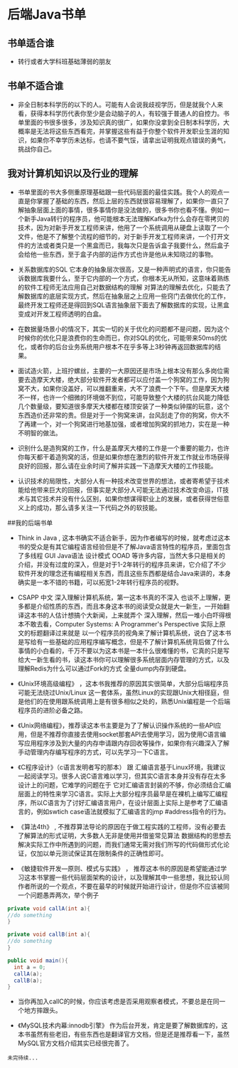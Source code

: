 # 后端Java书单

## 书单适合谁
* 转行或者大学科班基础薄弱的朋友

## 书单不适合谁
* 非全日制本科学历的以下的人。可能有人会说我歧视学历，但是就我个人来看，获得本科学历代表你至少是会动脑子的人，有较强于普通人的自控力。书单里面的书很多很多，涉及知识真的很广，如果你没拿到全日制本科学历，大概率是无法将这些东西看完，并掌握这些有益于你整个软件开发职业生涯的知识，如果你不幸学历未达标，也请不要气馁，请拿出证明我观点错误的勇气，挑战你自己。

## 我对计算机知识以及行业的理解

* 书单里面的书大多侧重原理基础跟一些代码层面的最佳实践。我个人的观点一直是你掌握了基础的东西，然后上层的东西就很容易理解了，如果你一直只了解抽象层面上面的事情，很多事情你是没法做的，很多书你也看不懂。例如一个新手Java转行的程序员，他可能根本无法理解Kafka为什么会存在零拷贝的技术，因为对新手开发工程师来讲，他用了一个系统调用从硬盘上读取了一个文件，他是不了解整个流程的细节的，对于新手开发工程师来讲，一个打开文件的方法或者类只是一个黑盒而已，我每次只是告诉盒子我要什么，然后盒子会给他一些东西，至于盒子内部的运作方式也许是他从未知晓过的事物。

* 关系数据库的SQL 它本身的抽象层次很高，又是一种声明式的语言，你只能告诉数据库我要什么，至于它内部的一个方式，你根本无从所知，这意味着熟练的软件工程师无法应用自己对数据结构的理解 对算法的理解去优化，只能去了解数据库的底层实现方式，然后在抽象层之上应用一些窍门去做优化的工作，最终开发工程师还是得回到SQL语言抽象层下面去了解数据库的实现，让黑盒变成对开发工程师透明的白盒。

* 在数据量场景小的情况下，其实一切的关于优化的问题都不是问题，因为这个时候你的优化只是浪费你的生命而已，你对SQL的优化，可能带来50ms的优化，或者你的后台业务系统用户根本不在乎多等上3秒钟再返回数据库的结果。

* 面试造火箭，上班拧螺丝，主要的一大原因还是市场上根本没有那么多岗位需要去造摩天大楼，绝大部分软件开发者都可以应付盖一个狗窝的工作，因为狗窝不大，如果你没盖好，可以推翻重来，大不了浪费一个下午。但是摩天大楼不一样，也许一个细微的环境做不到位，可能导致整个大楼的抗台风能力降低几个数量级，要知道很多摩天大楼都在楼顶安装了一种类似钟摆的玩意，这个东西造价还非常的贵。但是对于一个狗窝来讲，台风刮走了你的狗窝，你大不了再建一个，对一个狗窝进行地基加强，或者增加狗窝的抓地力，实在是一种不明智的做法。

* 识别什么是造狗窝的工作，什么是盖摩天大楼的工作是一个重要的能力，也许你每天都干着造狗窝的活，但是如果你想在激烈的软件开发工作就业市场获得良好的回报，那么请在业余时间了解并实践一下造摩天大楼的工作技能。

* 认识技术的局限性，大部分人有一种技术改变世界的想法，或者寄希望于技术能给他带来巨大的回报，但事实是大部分人可能无法通过技术改变命运，IT技术与其它技术并没有什么区别，如果你想谋得职业上的发展，或者获得世俗意义上的成功，那么请多关注一下代码之外的软技能。

##我的后端书单

* Think in Java , 这本书确实不适合新手，因为作者编写的时候，就考虑过这本书的受众是有其它编程语言经验但是不了解Java语言特性的程序员，里面包含了多线程 GUI Java语法 设计模式 OOAD 等许多内容，当然大多只是相关的介绍，并没有过度的深入，但是对于1-2年转行的程序员来讲，它介绍了不少软件开发的理念还有编程相关东西，而且这些东西都是结合Java来讲的，本身确实是一本不错的书籍，可以拓宽1-2年转行程序员的视野。

* CSAPP 中文 深入理解计算机系统，第一这本书真的不深入 也谈不上理解，更多都是介绍性质的东西，而且本身这本书的阅读受众就是大一新生，一开始翻译这本书的人估计想搞个大新闻，上来就弄个 深入理解，然后一堆小白吓得根本不敢去看，Computer Systems: A Programmer's Perspective 实际上原文的标题翻译过来就是 以一个程序员的视角来了解计算机系统，说白了这本书是写给有一些基础的应用程序编写概念，但是不了解计算机系统背后做了什么事情的小白看的，千万不要以为这本书是一本什么很难懂的书，它真的只是写给大一新生看的书，读这本书你可以理解很多系统层面内存管理的方式，以及理解Redis为什么可以通过Fork的方式 全量dump内存到硬盘。

* 《Unix环境高级编程》 ，这本书我推荐的原因其实很简单，大部分后端程序员可能无法绕过Unix/Linux 这一套体系，虽然Linux的实现跟Unix大相径庭，但是他们的在使用跟系统调用上是有很多相似之处的，熟悉Unix编程是一个后端程序员的进阶必备之路。

* 《Unix网络编程》，推荐读这本书主要是为了了解认识操作系统的一些API应用，但是不推荐你直接去使用socket那套API去使用学习，因为使用C语言编写应用程序涉及到大量的内存申请跟内存回收等操作，如果你有兴趣深入了解手动管理内存编写程序的方式，可以先学习一下C语言。

* 《C程序设计》（c语言发明者写的那本） 跟 汇编语言基于Linux环境，我建议一起阅读学习。很多人说C语言难以学习，但其实C语言本身并没有存在太多设计上的问题，它难学的问题在于 它对汇编语言封装的不够，你必须结合汇编层面上的特性来学习C语言。实际上大部分程序员最早是在裸机上编写汇编程序，所以C语言为了讨好汇编语言用户，在设计层面上实际上是参考了汇编语言的，例如swtich case语法就模拟了汇编语言的jmp #address指令的行为。

* 《算法4th》 , 不推荐算法导论的原因在于做工程实践的工程师，没有必要去了解算法的形式证明，大多数人无非是使用并借鉴常见算法 数据结构的思想去解决实际工作中所遇到的问题，而我们通常无需对我们所写的代码做形式化论证，仅加以单元测试保证其在限制条件的正确性即可。

* 《敏捷软件开发—原则、模式与实践》 ， 推荐这本书的原因是希望能通过学习这本书掌握一些代码层面架构的设计，以及理解其中一些思想，我比较认同作者所说的一个观点，不要在最早的时候就开始进行设计，但是你不应该被同一个问题愚弄两次，举个例子

```java
private void callA(int a){
//do something
}

private void callB(int a){
//do something
}

public void main(){
  int a = 0;
  callA(a);
  callB(a);
}
```

* 当你再加入callC的时候，你应该考虑是否采用观察者模式，不要总是在同一个地方摔跟头。


* 《MySQL技术内幕:innodb引擎》 作为后台开发，肯定是要了解数据库的，这本书虽然有些老旧，有些东西也是翻译官方文档，但是还是推荐看一下，虽然MySQL官方文档介绍其实已经很完善了。

```未完待续...```
